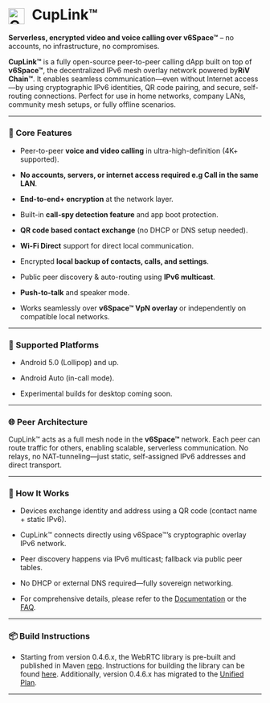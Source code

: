 <img src="https://cuplink.net/img/logo.png" alt="CupLink Logo" style="height: 32px; vertical-align: middle; margin-right: 8px;"> **CupLink™**
=================================================================================


**Serverless, encrypted video and voice calling over v6Space™** – no accounts, no infrastructure, no compromises.

**CupLink™** is a fully open-source peer-to-peer calling dApp built on top of **v6Space™**, the decentralized IPv6 mesh overlay network powered by**RiV Chain™**. It enables seamless communication—even without Internet access—by using cryptographic IPv6 identities, QR code pairing, and secure, self-routing connections. Perfect for use in home networks, company LANs, community mesh setups, or fully offline scenarios.

* * *

### 🔐 Core Features

*   Peer-to-peer **voice and video calling** in ultra-high-definition (4K+ supported).
    
*   **No accounts, servers, or internet access required e.g Call in the same LAN**.
    
*   **End-to-end+ encryption** at the network layer.
    
*   Built-in **call-spy detection feature** and app boot protection.
    
*   **QR code based contact exchange** (no DHCP or DNS setup needed).

*   **Wi-Fi Direct** support for direct local communication.
    
*   Encrypted **local backup of contacts, calls, and settings**.
    
*   Public peer discovery & auto-routing using **IPv6 multicast**.
    
*   **Push-to-talk** and speaker mode.
    
*   Works seamlessly over **v6Space™ VpN overlay** or independently on compatible local networks.
    

* * *

### 📱 Supported Platforms

*   Android 5.0 (Lollipop) and up.
    
*   Android Auto (in-call mode).
    
*   Experimental builds for desktop coming soon.
    

* * *

### 🌐 Peer Architecture

CupLink™ acts as a full mesh node in the **v6Space™** network. Each peer can route traffic for others, enabling scalable, serverless communication. No relays, no NAT-tunneling—just static, self-assigned IPv6 addresses and direct transport.

* * *

### 📄 How It Works

*   Devices exchange identity and address using a QR code (contact name + static IPv6).
    
*   CupLink™ connects directly using v6Space™’s cryptographic overlay IPv6 network.
    
*   Peer discovery happens via IPv6 multicast; fallback via public peer tables.
    
*   No DHCP or external DNS required—fully sovereign networking.

*   For comprehensive details, please refer to the [Documentation](docs/Documentation.md) or the [FAQ](docs/faq.md).
    

* * *


### 📦 Build Instructions

*   Starting from version 0.4.6.x, the WebRTC library is pre-built and published in Maven [repo](https://github.com/RiV-chain/artifact). Instructions for building the library can be found [here](https://dev.to/ethand91/webrtc-for-beginners-part-55-building-the-webrtc-android-library-e8l). Additionally, version 0.4.6.x has migrated to the [Unified Plan](https://www.callstats.io/blog/what-is-unified-plan-and-how-will-it-affect-your-webrtc-development).
    

* * *
